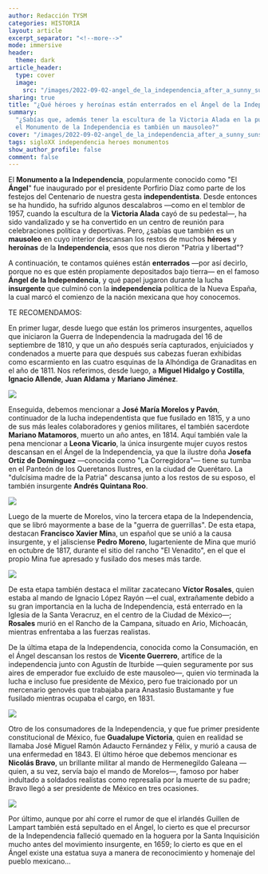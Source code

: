 ```yaml
---
author: Redacción TYSM
categories: HISTORIA
layout: article
excerpt_separator: "<!--more-->"
mode: immersive
header:
  theme: dark
article_header:
  type: cover
  image:
    src: "/images/2022-09-02-angel_de_la_independencia_after_a_sunny_sunset.jpeg"
sharing: true
title: "¿Qué héroes y heroínas están enterrados en el Ángel de la Independencia?"
summary:
  "¿Sabías que, además tener la escultura de la Victoria Alada en la punta,
  el Monumento de la Independencia es también un mausoleo?"
cover: "/images/2022-09-02-angel_de_la_independencia_after_a_sunny_sunset.jpeg"
tags: sigloXX independencia heroes monumentos
show_author_profile: false
comment: false
---
```


El **Monumento a la Independencia**, popularmente conocido como "El **Ángel**" fue inaugurado por el presidente Porfirio Díaz como parte de los festejos del Centenario de nuestra gesta **independentista**. Desde entonces se ha hundido, ha sufrido algunos descalabros —como en el temblor de 1957, cuando la escultura de la **Victoria Alada** cayó de su pedestal—, ha sido vandalizado y se ha convertido en un centro de reunión para celebraciones política y deportivas. Pero, ¿sabías que también es un **mausoleo** en cuyo interior descansan los restos de muchos **héroes** y **heroínas** de la **Independencia**, esos que nos dieron "Patria y libertad"?

A continuación, te contamos quiénes están **enterrados** —por así decirlo, porque no es que estén propiamente depositados bajo tierra— en el famoso **Ángel de la Independencia**, y qué papel jugaron durante la lucha **insurgente** que culminó con la **independencia** política de la Nueva España, la cual marcó el comienzo de la nación mexicana que hoy conocemos.

TE RECOMENDAMOS:

En primer lugar, desde luego que están los primeros insurgentes, aquellos que iniciaron la Guerra de Independencia la madrugada del 16 de septiembre de 1810, y que un año después sería capturados, enjuiciados y condenados a muerte para que después sus cabezas fueran exhibidas como escarmiento en las cuatro esquinas de la Alhóndiga de Granaditas en el año de 1811. Nos referimos, desde luego, a **Miguel Hidalgo y Costilla**, **Ignacio Allende**, **Juan Aldama** y **Mariano Jiménez**.

![](https://upload.wikimedia.org/wikipedia/commons/thumb/5/5c/Ignacio_Allende.jpg/680px-Ignacio_Allende.jpg)

Enseguida, debemos mencionar a **José María Morelos y Pavón**, continuador de la lucha independentista que fue fusilado en 1815, y a uno de sus más leales colaboradores y genios militares, el también sacerdote **Mariano Matamoros**, muerto un año antes, en 1814. Aquí también vale la pena mencionar a **Leona Vicario**, la única insurgente mujer cuyos restos descansan en el Ángel de la Independencia, ya que la ilustre doña **Josefa Ortiz de Domínguez** —conocida como "La Corregidora"— tiene su tumba en el Panteón de los Queretanos Ilustres, en la ciudad de Querétaro. La "dulcísima madre de la Patria" descansa junto a los restos de su esposo, el también insurgente **Andrés Quintana Roo**.

![](https://upload.wikimedia.org/wikipedia/commons/2/25/Mexico.JoseMariaMorelos.01.jpg)

Luego de la muerte de Morelos, vino la tercera etapa de la Independencia, que se libró mayormente a base de la "guerra de guerrillas". De esta etapa, destacan **Francisco Xavier Min**a, un español que se unió a la causa insurgente, y el jalisciense **Pedro Moreno**, lugarteniente de Mina que murió en octubre de 1817, durante el sitio del rancho "El Venadito", en el que el propio Mina fue apresado y fusilado dos meses más tarde.

![](https://upload.wikimedia.org/wikipedia/commons/a/a3/Thomas_wright-general_xavier_mina-bn.jpg)

De esta etapa también destaca el militar zacatecano **Víctor Rosales**, quien estaba al mando de Ignacio López Rayón —el cual, extrañamente debido a su gran importancia en la lucha de Independencia, está enterrado en la Iglesia de la Santa Veracruz, en el centro de la Ciudad de México—; **Rosales** murió en el Rancho de la Campana, situado en Ario, Michoacán, mientras enfrentaba a las fuerzas realistas.

De la última etapa de la Independencia, conocida como la Consumación, en el Ángel descansan los restos de **Vicente Guerrero**, artífice de la independencia junto con Agustín de Iturbide —quien seguramente por sus aires de emperador fue excluido de este mausoleo—, quien vio terminada la lucha e incluso fue presidente de México, pero fue traicionado por un mercenario genovés que trabajaba para Anastasio Bustamante y fue fusilado mientras ocupaba el cargo, en 1831.

![](https://upload.wikimedia.org/wikipedia/commons/5/5d/Vicente_Ram%C3%B3n_Guerrero_Salda%C3%B1a.png)

Otro de los consumadores de la Independencia, y que fue primer presidente constitucional de México, fue **Guadalupe Victoria**, quien en realidad se llamaba José Miguel Ramón Adaucto Fernández y Félix, y murió a causa de una enfermedad en 1843. El último héroe que debemos mencionar es **Nicolás Bravo**, un brillante militar al mando de Hermenegildo Galeana —quien, a su vez, servía bajo el mando de Morelos—, famoso por haber indultado a soldados realistas como represalia por la muerte de su padre; Bravo llegó a ser presidente de México en tres ocasiones.

![](https://upload.wikimedia.org/wikipedia/commons/4/45/Nicolas_Bravo.jpg)

Por último, aunque por ahí corre el rumor de que el irlandés Guillen de Lampart también está sepultado en el Ángel, lo cierto es que el precursor de la Independencia falleció quemado en la hoguera por la Santa Inquisición mucho antes del movimiento insurgente, en 1659; lo cierto es que en el Ángel existe una estatua suya a manera de reconocimiento y homenaje del pueblo mexicano…
